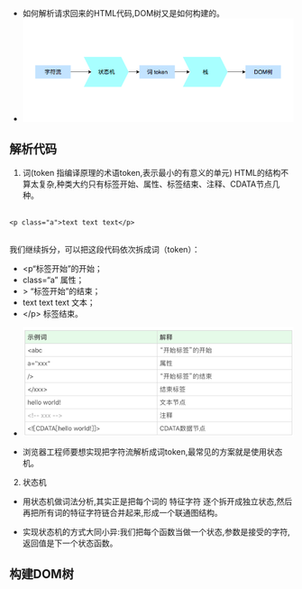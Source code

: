* 如何解析请求回来的HTML代码,DOM树又是如何构建的。
* ![](https://raw.githubusercontent.com/1391020381/Web-Foundation/master/articles/%E9%87%8D%E5%AD%A6%E5%89%8D%E7%AB%AF/img/%E6%B5%8F%E8%A7%88%E5%99%A8%E5%B7%A5%E4%BD%9C%E5%8E%9F%E7%90%86-2.png)

## 解析代码

1. 词(token 指编译原理的术语token,表示最小的有意义的单元) HTML的结构不算太复杂,种类大约只有标签开始、属性、标签结束、注释、CDATA节点几种。

```

<p class="a">text text text</p>


```
<p>我们继续拆分，可以把这段代码依次拆成词（token）：</p>
<ul>
<li>&lt;p“标签开始”的开始；</li>
<li>class=“a” 属性；</li>
<li>&gt;  “标签开始”的结束；</li>
<li>text text text 文本；</li>
<li>&lt;/p&gt; 标签结束。</li>
</ul>

* ![](https://raw.githubusercontent.com/1391020381/Web-Foundation/master/articles/%E9%87%8D%E5%AD%A6%E5%89%8D%E7%AB%AF/img/htmlToken.png)

* 浏览器工程师要想实现把字符流解析成词token,最常见的方案就是使用状态机。

2. 状态机
* 用状态机做词法分析,其实正是把每个词的 特征字符 逐个拆开成独立状态,然后再把所有词的特征字符链合并起来,形成一个联通图结构。
  
 * 实现状态机的方式大同小异:我们把每个函数当做一个状态,参数是接受的字符,返回值是下一个状态函数。 

## 构建DOM树
